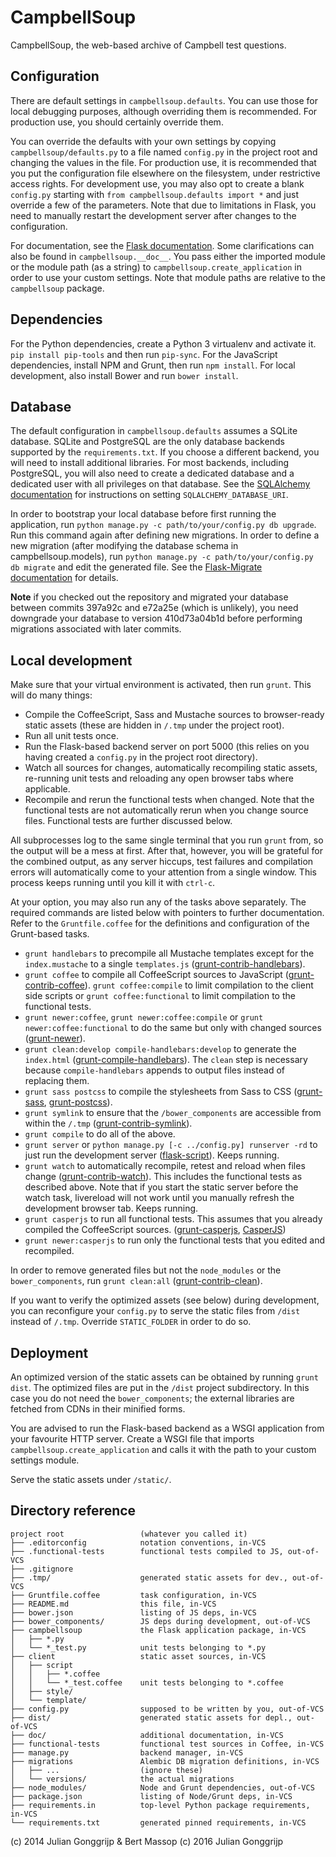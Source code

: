 CampbellSoup
============
CampbellSoup, the web-based archive of Campbell test questions.

Configuration
-------------
There are default settings in `campbellsoup.defaults`. You can use those for local debugging purposes, although overriding them is recommended. For production use, you should certainly override them.

You can override the defaults with your own settings by copying `campbellsoup/defaults.py` to a file named `config.py` in the project root and changing the values in the file. For production use, it is recommended that you put the configuration file elsewhere on the filesystem, under restrictive access rights. For development use, you may also opt to create a blank `config.py` starting with `from campbellsoup.defaults import *` and just override a few of the parameters. Note that due to limitations in Flask, you need to manually restart the development server after changes to the configuration.

For documentation, see the [Flask documentation][1]. Some clarifications can also be found in `campbellsoup.__doc__`. You pass either the imported module or the module path (as a string) to `campbellsoup.create_application` in order to use your custom settings. Note that module paths are relative to the `campbellsoup` package.

Dependencies
------------
For the Python dependencies, create a Python 3 virtualenv and activate it. `pip install pip-tools` and then run `pip-sync`. For the JavaScript dependencies, install NPM and Grunt, then run `npm install`. For local development, also install Bower and run `bower install`.

Database
--------
The default configuration in `campbellsoup.defaults` assumes a SQLite database. SQLite and PostgreSQL are the only database backends supported by the `requirements.txt`. If you choose a different backend, you will need to install additional libraries. For most backends, including PostgreSQL, you will also need to create a dedicated database and a dedicated user with all privileges on that database. See the [SQLAlchemy documentation][2] for instructions on setting `SQLALCHEMY_DATABASE_URI`.

In order to bootstrap your local database before first running the application, run `python manage.py -c path/to/your/config.py db upgrade`. Run this command again after defining new migrations. In order to define a new migration (after modifying the database schema in campbellsoup.models), run `python manage.py -c path/to/your/config.py db migrate` and edit the generated file. See the [Flask-Migrate documentation][14] for details.

**Note** if you checked out the repository and migrated your database between commits 397a92c and e72a25e (which is unlikely), you need downgrade your database to version 410d73a04b1d before performing migrations associated with later commits.

Local development
-----------------
Make sure that your virtual environment is activated, then run `grunt`. This will do many things:

  - Compile the CoffeeScript, Sass and Mustache sources to browser-ready static assets (these are hidden in `/.tmp` under the project root).
  - Run all unit tests once.
  - Run the Flask-based backend server on port 5000 (this relies on you having created a `config.py` in the project root directory).
  - Watch all sources for changes, automatically recompiling static assets, re-running unit tests and reloading any open browser tabs where applicable.
  - Recompile and rerun the functional tests when changed. Note that the functional tests are not automatically rerun when you change source files. Functional tests are further discussed below.

All subprocesses log to the same single terminal that you run `grunt` from, so the output will be a mess at first. After that, however, you will be grateful for the combined output, as any server hiccups, test failures and compilation errors will automatically come to your attention from a single window. This process keeps running until you kill it with `ctrl-c`.

At your option, you may also run any of the tasks above separately. The required commands are listed below with pointers to further documentation. Refer to the `Gruntfile.coffee` for the definitions and configuration of the Grunt-based tasks.

  - `grunt handlebars` to precompile all Mustache templates except for the `index.mustache` to a single `templates.js` ([grunt-contrib-handlebars][13]).
  - `grunt coffee` to compile all CoffeeScript sources to JavaScript ([grunt-contrib-coffee][3]). `grunt coffee:compile` to limit compilation to the client side scripts or `grunt coffee:functional` to limit compilation to the functional tests.
  - `grunt newer:coffee`, `grunt newer:coffee:compile` or `grunt newer:coffee:functional` to do the same but only with changed sources ([grunt-newer][15]).
  - `grunt clean:develop compile-handlebars:develop` to generate the `index.html` ([grunt-compile-handlebars][4]). The `clean` step is necessary because `compile-handlebars` appends to output files instead of replacing them.
  - `grunt sass postcss` to compile the stylesheets from Sass to CSS ([grunt-sass][18], [grunt-postcss][19]).
  - `grunt symlink` to ensure that the `/bower_components` are accessible from within the `/.tmp` ([grunt-contrib-symlink][6]).
  - `grunt compile` to do all of the above.
  - `grunt server` or `python manage.py [-c ../config.py] runserver -rd` to just run the development server ([flask-script][12]). Keeps running.
  - `grunt watch` to automatically recompile, retest and reload when files change ([grunt-contrib-watch][10]). This includes the functional tests as described above. Note that if you start the static server before the watch task, livereload will not work until you manually refresh the development browser tab. Keeps running.
  - `grunt casperjs` to run all functional tests. This assumes that you already compiled the CoffeeScript sources. ([grunt-casperjs][16], [CasperJS][17])
  - `grunt newer:casperjs` to run only the functional tests that you edited and recompiled.

In order to remove generated files but not the `node_modules` or the `bower_components`, run `grunt clean:all` ([grunt-contrib-clean][11]).

If you want to verify the optimized assets (see below) during development, you can reconfigure your `config.py` to serve the static files from `/dist` instead of `/.tmp`. Override `STATIC_FOLDER` in order to do so.

Deployment
----------
An optimized version of the static assets can be obtained by running `grunt dist`. The optimized files are put in the `/dist` project subdirectory. In this case you do not need the `bower_components`; the external libraries are fetched from CDNs in their minified forms.

You are advised to run the Flask-based backend as a WSGI application from your favourite HTTP server. Create a WSGI file that imports `campbellsoup.create_application` and calls it with the path to your custom settings module.

Serve the static assets under `/static/`.

Directory reference
-------------------

    project root                 (whatever you called it)
    ├── .editorconfig            notation conventions, in-VCS
    ├── .functional-tests        functional tests compiled to JS, out-of-VCS
    ├── .gitignore
    ├── .tmp/                    generated static assets for dev., out-of-VCS
    ├── Gruntfile.coffee         task configuration, in-VCS
    ├── README.md                this file, in-VCS
    ├── bower.json               listing of JS deps, in-VCS
    ├── bower_components/        JS deps during development, out-of-VCS
    ├── campbellsoup             the Flask application package, in-VCS
    │   ├── *.py
    │   └── *_test.py            unit tests belonging to *.py
    ├── client                   static asset sources, in-VCS
    │   ├── script
    │   │   ├── *.coffee
    │   │   └── *_test.coffee    unit tests belonging to *.coffee
    │   ├── style/
    │   └── template/
    ├── config.py                supposed to be written by you, out-of-VCS
    ├── dist/                    generated static assets for depl., out-of-VCS
    ├── doc/                     additional documentation, in-VCS
    ├── functional-tests         functional test sources in Coffee, in-VCS
    ├── manage.py                backend manager, in-VCS
    ├── migrations               Alembic DB migration definitions, in-VCS
    │   ├── ...                  (ignore these)
    │   └── versions/            the actual migrations
    ├── node_modules/            Node and Grunt dependencies, out-of-VCS
    ├── package.json             listing of Node/Grunt deps, in-VCS
    ├── requirements.in          top-level Python package requirements, in-VCS
    └── requirements.txt         generated pinned requirements, in-VCS


(c) 2014 Julian Gonggrijp & Bert Massop
(c) 2016 Julian Gonggrijp


[1]: http://flask.pocoo.org/docs/0.11/config/
[2]: http://docs.sqlalchemy.org/en/rel_1_0/core/engines.html
[3]: https://www.npmjs.com/package/grunt-contrib-coffee
[4]: https://www.npmjs.com/package/grunt-compile-handlebars
[6]: https://www.npmjs.com/package/grunt-contrib-symlink
[8]: https://www.npmjs.com/package/http-proxy
[9]: https://www.npmjs.com/package/grunt-concurrent
[10]: https://www.npmjs.com/package/grunt-contrib-watch
[11]: https://www.npmjs.com/package/grunt-contrib-clean
[12]: https://flask-script.readthedocs.io/en/latest/
[13]: https://www.npmjs.com/package/grunt-contrib-handlebars
[14]: http://flask-migrate.readthedocs.io/en/latest/
[15]: https://www.npmjs.com/package/grunt-newer
[16]: https://www.npmjs.com/package/grunt-casperjs
[17]: http://docs.casperjs.org/
[18]: https://www.npmjs.com/package/grunt-sass
[19]: https://www.npmjs.com/package/grunt-postcss
